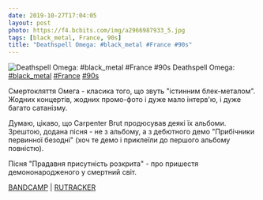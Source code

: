 ```yaml
---
date: 2019-10-27T17:04:05
layout: post
photo: https://f4.bcbits.com/img/a2966987933_5.jpg
tags: [black_metal, France, 90s]
title: "Deathspell Omega: #black_metal #France #90s"
---
```

![Deathspell Omega: #black_metal #France #90s](https://f4.bcbits.com/img/a2966987933_5.jpg)
Deathspell Omega: [#black_metal](/tags/#black_metal) [#France](/tags/#France) [#90s](/tags/#90s)

Смертокляття Омега - класика того, що звуть &quot;істинним блек-металом&quot;. Жодних концертів, жодних промо-фото і дуже мало інтерв&#39;ю, і дуже багато сатанізму.

Думаю, цікаво, що Carpenter Brut продюсував деякі їх альбоми. Зрештою, додана пісня - не з альбому, а з дебютного демо &quot;Прибічники первинної безодні&quot; (хоч те демо і приклеїли до першого альбому повністю).

Пісня &quot;Прадавня присутність розкрита&quot; - про пришестя демононародженого у смертний світ.

[BANDCAMP](https://deathspellomega.bandcamp.com/album/infernal-battles) \| [RUTRACKER](https://rutracker.org/forum/viewtopic.php?t=2974278)